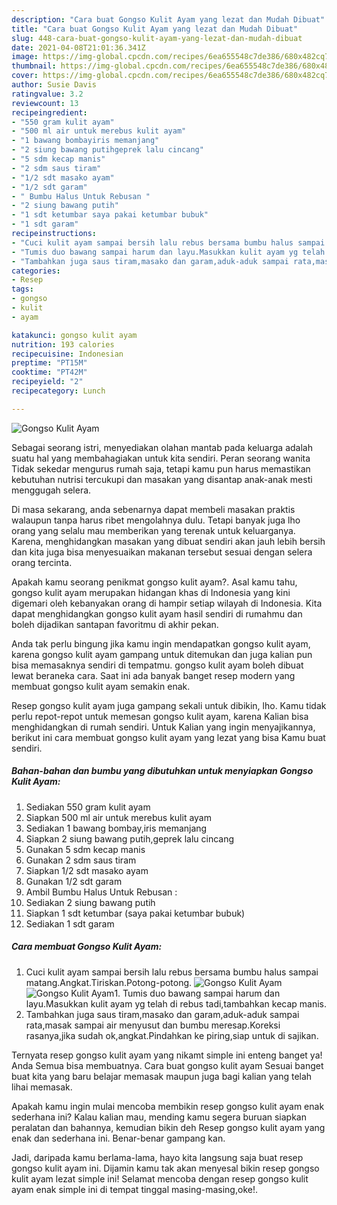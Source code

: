 ```yaml
---
description: "Cara buat Gongso Kulit Ayam yang lezat dan Mudah Dibuat"
title: "Cara buat Gongso Kulit Ayam yang lezat dan Mudah Dibuat"
slug: 448-cara-buat-gongso-kulit-ayam-yang-lezat-dan-mudah-dibuat
date: 2021-04-08T21:01:36.341Z
image: https://img-global.cpcdn.com/recipes/6ea655548c7de386/680x482cq70/gongso-kulit-ayam-foto-resep-utama.jpg
thumbnail: https://img-global.cpcdn.com/recipes/6ea655548c7de386/680x482cq70/gongso-kulit-ayam-foto-resep-utama.jpg
cover: https://img-global.cpcdn.com/recipes/6ea655548c7de386/680x482cq70/gongso-kulit-ayam-foto-resep-utama.jpg
author: Susie Davis
ratingvalue: 3.2
reviewcount: 13
recipeingredient:
- "550 gram kulit ayam"
- "500 ml air untuk merebus kulit ayam"
- "1 bawang bombayiris memanjang"
- "2 siung bawang putihgeprek lalu cincang"
- "5 sdm kecap manis"
- "2 sdm saus tiram"
- "1/2 sdt masako ayam"
- "1/2 sdt garam"
- " Bumbu Halus Untuk Rebusan "
- "2 siung bawang putih"
- "1 sdt ketumbar saya pakai ketumbar bubuk"
- "1 sdt garam"
recipeinstructions:
- "Cuci kulit ayam sampai bersih lalu rebus bersama bumbu halus sampai matang.Angkat.Tiriskan.Potong-potong."
- "Tumis duo bawang sampai harum dan layu.Masukkan kulit ayam yg telah di rebus tadi,tambahkan kecap manis."
- "Tambahkan juga saus tiram,masako dan garam,aduk-aduk sampai rata,masak sampai air menyusut dan bumbu meresap.Koreksi rasanya,jika sudah ok,angkat.Pindahkan ke piring,siap untuk di sajikan."
categories:
- Resep
tags:
- gongso
- kulit
- ayam

katakunci: gongso kulit ayam 
nutrition: 193 calories
recipecuisine: Indonesian
preptime: "PT15M"
cooktime: "PT42M"
recipeyield: "2"
recipecategory: Lunch

---
```



![Gongso Kulit Ayam](https://img-global.cpcdn.com/recipes/6ea655548c7de386/680x482cq70/gongso-kulit-ayam-foto-resep-utama.jpg)

Sebagai seorang istri, menyediakan olahan mantab pada keluarga adalah suatu hal yang membahagiakan untuk kita sendiri. Peran seorang  wanita Tidak sekedar mengurus rumah saja, tetapi kamu pun harus memastikan kebutuhan nutrisi tercukupi dan masakan yang disantap anak-anak mesti menggugah selera.

Di masa  sekarang, anda sebenarnya dapat membeli masakan praktis walaupun tanpa harus ribet mengolahnya dulu. Tetapi banyak juga lho orang yang selalu mau memberikan yang terenak untuk keluarganya. Karena, menghidangkan masakan yang dibuat sendiri akan jauh lebih bersih dan kita juga bisa menyesuaikan makanan tersebut sesuai dengan selera orang tercinta. 



Apakah kamu seorang penikmat gongso kulit ayam?. Asal kamu tahu, gongso kulit ayam merupakan hidangan khas di Indonesia yang kini digemari oleh kebanyakan orang di hampir setiap wilayah di Indonesia. Kita dapat menghidangkan gongso kulit ayam hasil sendiri di rumahmu dan boleh dijadikan santapan favoritmu di akhir pekan.

Anda tak perlu bingung jika kamu ingin mendapatkan gongso kulit ayam, karena gongso kulit ayam gampang untuk ditemukan dan juga kalian pun bisa memasaknya sendiri di tempatmu. gongso kulit ayam boleh dibuat lewat beraneka cara. Saat ini ada banyak banget resep modern yang membuat gongso kulit ayam semakin enak.

Resep gongso kulit ayam juga gampang sekali untuk dibikin, lho. Kamu tidak perlu repot-repot untuk memesan gongso kulit ayam, karena Kalian bisa menghidangkan di rumah sendiri. Untuk Kalian yang ingin menyajikannya, berikut ini cara membuat gongso kulit ayam yang lezat yang bisa Kamu buat sendiri.

<!--inarticleads1-->

##### Bahan-bahan dan bumbu yang dibutuhkan untuk menyiapkan Gongso Kulit Ayam:

1. Sediakan 550 gram kulit ayam
1. Siapkan 500 ml air untuk merebus kulit ayam
1. Sediakan 1 bawang bombay,iris memanjang
1. Siapkan 2 siung bawang putih,geprek lalu cincang
1. Gunakan 5 sdm kecap manis
1. Gunakan 2 sdm saus tiram
1. Siapkan 1/2 sdt masako ayam
1. Gunakan 1/2 sdt garam
1. Ambil  Bumbu Halus Untuk Rebusan :
1. Sediakan 2 siung bawang putih
1. Siapkan 1 sdt ketumbar (saya pakai ketumbar bubuk)
1. Sediakan 1 sdt garam




<!--inarticleads2-->

##### Cara membuat Gongso Kulit Ayam:

1. Cuci kulit ayam sampai bersih lalu rebus bersama bumbu halus sampai matang.Angkat.Tiriskan.Potong-potong.
<img src="https://img-global.cpcdn.com/steps/36eacaa7c7330fad/160x128cq70/gongso-kulit-ayam-langkah-memasak-1-foto.jpg" alt="Gongso Kulit Ayam"><img src="https://img-global.cpcdn.com/steps/490f35e43e51fac3/160x128cq70/gongso-kulit-ayam-langkah-memasak-1-foto.jpg" alt="Gongso Kulit Ayam">1. Tumis duo bawang sampai harum dan layu.Masukkan kulit ayam yg telah di rebus tadi,tambahkan kecap manis.
1. Tambahkan juga saus tiram,masako dan garam,aduk-aduk sampai rata,masak sampai air menyusut dan bumbu meresap.Koreksi rasanya,jika sudah ok,angkat.Pindahkan ke piring,siap untuk di sajikan.




Ternyata resep gongso kulit ayam yang nikamt simple ini enteng banget ya! Anda Semua bisa membuatnya. Cara buat gongso kulit ayam Sesuai banget buat kita yang baru belajar memasak maupun juga bagi kalian yang telah lihai memasak.

Apakah kamu ingin mulai mencoba membikin resep gongso kulit ayam enak sederhana ini? Kalau kalian mau, mending kamu segera buruan siapkan peralatan dan bahannya, kemudian bikin deh Resep gongso kulit ayam yang enak dan sederhana ini. Benar-benar gampang kan. 

Jadi, daripada kamu berlama-lama, hayo kita langsung saja buat resep gongso kulit ayam ini. Dijamin kamu tak akan menyesal bikin resep gongso kulit ayam lezat simple ini! Selamat mencoba dengan resep gongso kulit ayam enak simple ini di tempat tinggal masing-masing,oke!.

